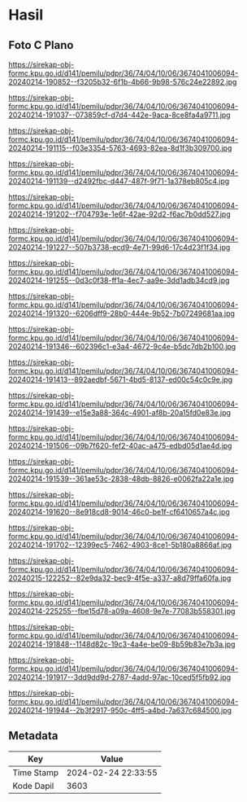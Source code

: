 # Hasil

## Foto C Plano

https://sirekap-obj-formc.kpu.go.id/d141/pemilu/pdpr/36/74/04/10/06/3674041006094-20240214-190852--f3205b32-6f1b-4b66-9b98-576c24e22892.jpg

https://sirekap-obj-formc.kpu.go.id/d141/pemilu/pdpr/36/74/04/10/06/3674041006094-20240214-191037--073859cf-d7d4-442e-9aca-8ce8fa4a9711.jpg

https://sirekap-obj-formc.kpu.go.id/d141/pemilu/pdpr/36/74/04/10/06/3674041006094-20240214-191115--f03e3354-5763-4693-82ea-8d1f3b309700.jpg

https://sirekap-obj-formc.kpu.go.id/d141/pemilu/pdpr/36/74/04/10/06/3674041006094-20240214-191139--d2492fbc-d447-487f-9f71-1a378eb805c4.jpg

https://sirekap-obj-formc.kpu.go.id/d141/pemilu/pdpr/36/74/04/10/06/3674041006094-20240214-191202--f704793e-1e6f-42ae-92d2-f6ac7b0dd527.jpg

https://sirekap-obj-formc.kpu.go.id/d141/pemilu/pdpr/36/74/04/10/06/3674041006094-20240214-191227--507b3738-ecd9-4e71-99d6-17c4d23f1f34.jpg

https://sirekap-obj-formc.kpu.go.id/d141/pemilu/pdpr/36/74/04/10/06/3674041006094-20240214-191255--0d3c0f38-ff1a-4ec7-aa9e-3dd1adb34cd9.jpg

https://sirekap-obj-formc.kpu.go.id/d141/pemilu/pdpr/36/74/04/10/06/3674041006094-20240214-191320--6206dff9-28b0-444e-9b52-7b07249681aa.jpg

https://sirekap-obj-formc.kpu.go.id/d141/pemilu/pdpr/36/74/04/10/06/3674041006094-20240214-191346--602396c1-e3a4-4672-9c4e-b5dc7db2b100.jpg

https://sirekap-obj-formc.kpu.go.id/d141/pemilu/pdpr/36/74/04/10/06/3674041006094-20240214-191413--892aedbf-5671-4bd5-8137-ed00c54c0c9e.jpg

https://sirekap-obj-formc.kpu.go.id/d141/pemilu/pdpr/36/74/04/10/06/3674041006094-20240214-191439--e15e3a88-364c-4901-af8b-20a15fd0e83e.jpg

https://sirekap-obj-formc.kpu.go.id/d141/pemilu/pdpr/36/74/04/10/06/3674041006094-20240214-191506--09b7f620-fef2-40ac-a475-edbd05d1ae4d.jpg

https://sirekap-obj-formc.kpu.go.id/d141/pemilu/pdpr/36/74/04/10/06/3674041006094-20240214-191539--361ae53c-2838-48db-8826-e0062fa22a1e.jpg

https://sirekap-obj-formc.kpu.go.id/d141/pemilu/pdpr/36/74/04/10/06/3674041006094-20240214-191620--8e918cd8-9014-46c0-be1f-cf6410657a4c.jpg

https://sirekap-obj-formc.kpu.go.id/d141/pemilu/pdpr/36/74/04/10/06/3674041006094-20240214-191702--12399ec5-7462-4903-8ce1-5b180a8866af.jpg

https://sirekap-obj-formc.kpu.go.id/d141/pemilu/pdpr/36/74/04/10/06/3674041006094-20240215-122252--82e9da32-bec9-4f5e-a337-a8d79ffa60fa.jpg

https://sirekap-obj-formc.kpu.go.id/d141/pemilu/pdpr/36/74/04/10/06/3674041006094-20240214-225255--fbe15d78-a09a-4608-9e7e-77083b558301.jpg

https://sirekap-obj-formc.kpu.go.id/d141/pemilu/pdpr/36/74/04/10/06/3674041006094-20240214-191848--1148d82c-19c3-4a4e-be09-8b59b83e7b3a.jpg

https://sirekap-obj-formc.kpu.go.id/d141/pemilu/pdpr/36/74/04/10/06/3674041006094-20240214-191917--3dd9dd9d-2787-4add-97ac-10ced5f5fb92.jpg

https://sirekap-obj-formc.kpu.go.id/d141/pemilu/pdpr/36/74/04/10/06/3674041006094-20240214-191944--2b3f2917-950c-4ff5-a4bd-7a637c684500.jpg


## Metadata

| Key        | Value               |
| ---------- | ------------------- |
| Time Stamp | 2024-02-24 22:33:55 |
| Kode Dapil | 3603                |



